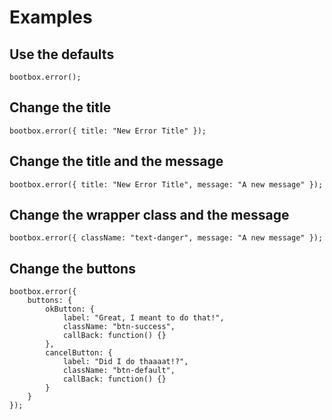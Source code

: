 # Examples

## Use the defaults
`bootbox.error();`

## Change the title
`bootbox.error({ title: "New Error Title" });`

## Change the title and the message
`bootbox.error({ title: "New Error Title", message: "A new message" });`

## Change the wrapper class and the message
`bootbox.error({ className: "text-danger", message: "A new message" });`

## Change the buttons
```
bootbox.error({ 
    buttons: { 
        okButton: {
            label: "Great, I meant to do that!",
            className: "btn-success", 
            callBack: function() {} 
        },
        cancelButton: {
            label: "Did I do thaaaat!?",
            className: "btn-default", 
            callBack: function() {} 
        }
    }
});
```
